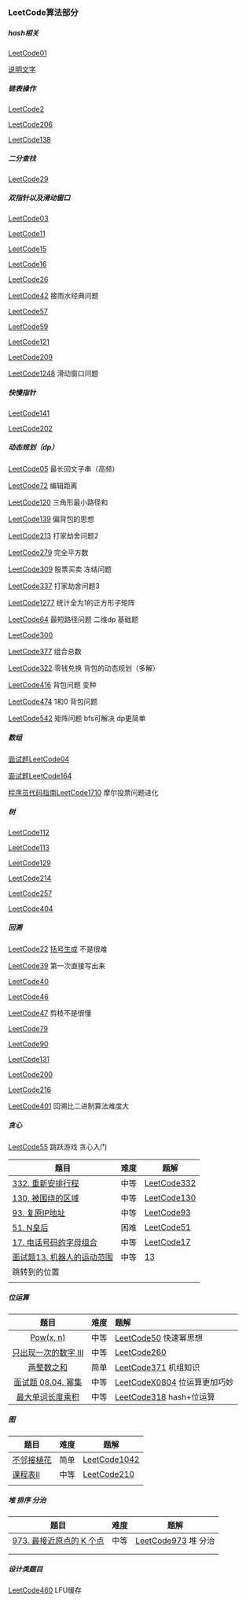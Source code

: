 ### LeetCode算法部分

##### hash相关

[LeetCode01](./LeetCode/LeetCode每日一题/LeetCode01.md)

[说明文字](#jump)

##### 链表操作

[LeetCode2](./LeetCode/LeetCode每日一题/LeetCode02.md)

[LeetCode206](./LeetCode/LeetCode每日一题/LeetCode206.md)

[LeetCode138](./LeetCode/LeetCode每日一题/LeetCode138.md)

##### 二分查找

[LeetCode29](./LeetCode/LeetCode每日一题/LeetCode29.md)



##### 双指针以及滑动窗口

[LeetCode03](./LeetCode/LeetCode每日一题/LeetCode03.md)

[LeetCode11](./LeetCode/LeetCode每日一题/LeetCode11.md)

[LeetCode15](./LeetCode/LeetCode每日一题/LeetCode15.md)

[LeetCode16](./LeetCode/LeetCode每日一题/LeetCode16.md)

[LeetCode26](./LeetCode/LeetCode每日一题/LeetCode26.md)

[LeetCode42](./LeetCode/LeetCode每日一题/LeetCode42.md) 接雨水经典问题 

[LeetCode57](./LeetCode/LeetCode每日一题/LeetCode57.md)

[LeetCode59](./LeetCode/LeetCode每日一题/LeetCode59.md)

[LeetCode121](./LeetCode/LeetCode每日一题/LeetCode121.md)

[LeetCode209](./LeetCode/LeetCode每日一题/LeetCode209.md)

[LeetCode1248](./LeetCode/LeetCode每日一题/LeetCode1248.md) 滑动窗口问题 



##### 快慢指针

[LeetCode141](./LeetCode/LeetCode每日一题/LeetCode141.md)

[LeetCode202](./LeetCode/LeetCode每日一题/LeetCode202.md)



#####  动态规划（dp）

[LeetCode05](./LeetCode/LeetCode每日一题/LeetCode05.md)   最长回文子串（高频）

[LeetCode72](./LeetCode/LeetCode每日一题/LeetCode72.md)   编辑距离

[LeetCode120](./LeetCode/LeetCode每日一题/LeetCode120.md)   三角形最小路径和

[LeetCode139](./LeetCode/LeetCode每日一题/LeetCode139.md)   偏背包的思想 

[LeetCode213](./LeetCode/LeetCode每日一题/LeetCode213.md) 打家劫舍问题2 

[LeetCode279](./LeetCode/LeetCode每日一题/LeetCode279.md)   完全平方数

[LeetCode309](./LeetCode/LeetCode每日一题/LeetCode309.md)   股票买卖 冻结问题

[LeetCode337](./LeetCode/LeetCode每日一题/LeetCode337.md)   打家劫舍问题3

[LeetCode1277](./LeetCode/LeetCode每日一题/LeetCode1277.md)   统计全为1的正方形子矩阵

[LeetCode64](./LeetCode/LeetCode每日一题/LeetCode64.md)   最短路径问题 二维dp 基础题

[LeetCode300](./LeetCode/LeetCode每日一题/LeetCode300.md)

[LeetCode377](./LeetCode/LeetCode每日一题/LeetCode377.md) 组合总数 

[LeetCode322](./LeetCode/LeetCode每日一题/LeetCode322.md) 零钱兑换  背包的动态规划（多解）

[LeetCode416](./LeetCode/LeetCode每日一题/LeetCode416.md) 背包问题 变种 

[LeetCode474](./LeetCode/LeetCode每日一题/LeetCode474.md)  1和0  背包问题 

[LeetCode542](./LeetCode/LeetCode每日一题/LeetCode542.md)  矩阵问题 bfs可解决 dp更简单



##### 数组

[面试题LeetCode04](./LeetCode/LeetCode每日一题/LeetCodeX04.md)

[面试题LeetCode164](./LeetCode/LeetCode每日一题/LeetCode164.md)

[程序员代码指南LeetCode1710](./LeetCode/LeetCode每日一题/LeetCodeX1710.md)   摩尔投票问题进化



##### 树

[LeetCode112](./LeetCode/LeetCode每日一题/LeetCode112.md)

[LeetCode113](./LeetCode/LeetCode每日一题/LeetCode113.md)

[LeetCode129](./LeetCode/LeetCode每日一题/LeetCode129.md)

[LeetCode214](./LeetCode/LeetCode每日一题/LeetCode214.md)

[LeetCode257](./LeetCode/LeetCode每日一题/LeetCode257.md)

[LeetCode404](./LeetCode/LeetCode每日一题/LeetCode404.md)



##### 回溯

[LeetCode22](./LeetCode/LeetCode每日一题/LeetCode22.md) [括号生成](https://leetcode-cn.com/problems/generate-parentheses/) 不是很难

[LeetCode39](./LeetCode/LeetCode每日一题/LeetCode39.md) 第一次直接写出来

[LeetCode40](./LeetCode/LeetCode每日一题/LeetCode40.md)

[LeetCode46](./LeetCode/LeetCode每日一题/LeetCode46.md)

[LeetCode47](./LeetCode/LeetCode每日一题/LeetCode47.md) 剪枝不是很懂

[LeetCode79](./LeetCode/LeetCode每日一题/LeetCode79.md) 

[LeetCode90](./LeetCode/LeetCode每日一题/LeetCode90.md) 

[LeetCode131](./LeetCode/LeetCode每日一题/LeetCode131.md)

[LeetCode200](./LeetCode/LeetCode每日一题/LeetCode200.md)

[LeetCode216](./LeetCode/LeetCode每日一题/LeetCode216.md)

[LeetCode401](./LeetCode/LeetCode每日一题/LeetCode401.md) 回溯比二进制算法难度大



##### 贪心

[LeetCode55](./LeetCode/LeetCode每日一题/LeetCode55.md) 跳跃游戏 贪心入门





| 题目                                                         | 难度 | 题解                                                       |
| ------------------------------------------------------------ | ---- | ---------------------------------------------------------- |
| [332. 重新安排行程](https://leetcode-cn.com/problems/reconstruct-itinerary/) | 中等 | [LeetCode332](../LeetCode/LeetCode每日一题/LeetCode332.md) |
| [130. 被围绕的区域](https://leetcode-cn.com/problems/surrounded-regions/) | 中等 | [LeetCode130](./LeetCode/LeetCode每日一题/LeetCode130.md)  |
| [93. 复原IP地址](https://leetcode-cn.com/problems/restore-ip-addresses/) | 中等 | [LeetCode93](./LeetCode/LeetCode每日一题/LeetCode93.md)    |
| [51. N皇后](https://leetcode-cn.com/problems/n-queens/)      | 困难 | [LeetCode51](./LeetCode/LeetCode每日一题/LeetCode51.md)    |
| [17. 电话号码的字母组合](https://leetcode-cn.com/problems/letter-combinations-of-a-phone-number/) | 中等 | [LeetCode17](./LeetCode/LeetCode每日一题/LeetCode17.md)    |
| [面试题13. 机器人的运动范围](https://leetcode-cn.com/problems/ji-qi-ren-de-yun-dong-fan-wei-lcof/) | 中等 | [13](./LeetCode/剑指offer/13.md)                           |
| <span id = "jump">跳转到的位置</span>                        |      |                                                            |
|                                                              |      |                                                            |





##### 位运算


|                             题目                             | 难度 | 题解                                                         |
| :----------------------------------------------------------: | :--: | :----------------------------------------------------------- |
|    [Pow(x, n)](https://leetcode-cn.com/problems/powx-n/)     | 中等 | [LeetCode50](./LeetCode/LeetCode每日一题/LeetCode50.md) 快速幂思想 |
| [只出现一次的数字 III](https://leetcode-cn.com/problems/single-number-iii/) | 中等 | [LeetCode260](./LeetCode/LeetCode每日一题/LeetCode260.md)    |
| [两整数之和](https://leetcode-cn.com/problems/sum-of-two-integers/) | 简单 | [LeetCode371](./LeetCode/LeetCode每日一题/LeetCode371.md) 机组知识 |
| [面试题 08.04. 幂集](https://leetcode-cn.com/problems/power-set-lcci/) | 中等 | [LeetCodeX0804](./LeetCode/LeetCode每日一题/LeetCodeX0804.md) 位运算更加巧妙 |
| [最大单词长度乘积](https://leetcode-cn.com/problems/maximum-product-of-word-lengths/) | 中等 | [LeetCode318](./LeetCode/LeetCode每日一题/LeetCode318.md) hash+位运算 |

##### 图

| 题目                                                         | 难度 | 题解                                                        |
| ------------------------------------------------------------ | ---- | ----------------------------------------------------------- |
| [不邻接植花](https://leetcode-cn.com/problems/flower-planting-with-no-adjacent/) | 简单 | [LeetCode1042](./LeetCode/LeetCode每日一题/LeetCode1042.md) |
| [课程表II](https://leetcode-cn.com/problems/course-schedule-ii/) | 中等 | [LeetCode210](./LeetCode/LeetCode每日一题/LeetCode210.md)   |
|                                                              |      |                                                             |

##### 堆 排序 分治

| 题目                                                         | 难度 | 题解                                                         |
| ------------------------------------------------------------ | ---- | ------------------------------------------------------------ |
| [973. 最接近原点的 K 个点](https://leetcode-cn.com/problems/k-closest-points-to-origin/) | 中等 | [LeetCode973](./LeetCode/LeetCode每日一题/LeetCode973.md) 堆 分治 |
|                                                              |      |                                                              |
|                                                              |      |                                                              |



##### 设计类题目

[LeetCode460](./LeetCode/LeetCode每日一题/LeetCode460.md)  LFU缓存
